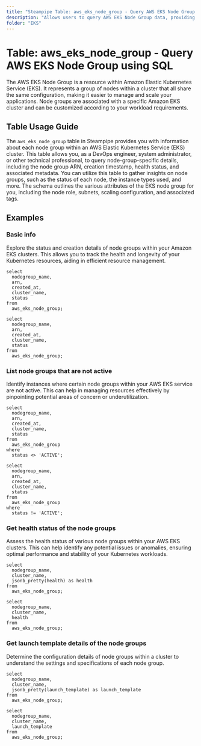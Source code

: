 ```yaml
---
title: "Steampipe Table: aws_eks_node_group - Query AWS EKS Node Group using SQL"
description: "Allows users to query AWS EKS Node Group data, providing information about each node group within an AWS Elastic Kubernetes Service (EKS) cluster."
folder: "EKS"
---
```


# Table: aws_eks_node_group - Query AWS EKS Node Group using SQL

The AWS EKS Node Group is a resource within Amazon Elastic Kubernetes Service (EKS). It represents a group of nodes within a cluster that all share the same configuration, making it easier to manage and scale your applications. Node groups are associated with a specific Amazon EKS cluster and can be customized according to your workload requirements.

## Table Usage Guide

The `aws_eks_node_group` table in Steampipe provides you with information about each node group within an AWS Elastic Kubernetes Service (EKS) cluster. This table allows you, as a DevOps engineer, system administrator, or other technical professional, to query node-group-specific details, including the node group ARN, creation timestamp, health status, and associated metadata. You can utilize this table to gather insights on node groups, such as the status of each node, the instance types used, and more. The schema outlines the various attributes of the EKS node group for you, including the node role, subnets, scaling configuration, and associated tags.

## Examples

### Basic info
Explore the status and creation details of node groups within your Amazon EKS clusters. This allows you to track the health and longevity of your Kubernetes resources, aiding in efficient resource management.

```sql+postgres
select
  nodegroup_name,
  arn,
  created_at,
  cluster_name,
  status
from
  aws_eks_node_group;
```

```sql+sqlite
select
  nodegroup_name,
  arn,
  created_at,
  cluster_name,
  status
from
  aws_eks_node_group;
```

### List node groups that are not active
Identify instances where certain node groups within your AWS EKS service are not active. This can help in managing resources effectively by pinpointing potential areas of concern or underutilization.

```sql+postgres
select
  nodegroup_name,
  arn,
  created_at,
  cluster_name,
  status
from
  aws_eks_node_group
where
  status <> 'ACTIVE';
```

```sql+sqlite
select
  nodegroup_name,
  arn,
  created_at,
  cluster_name,
  status
from
  aws_eks_node_group
where
  status != 'ACTIVE';
```

### Get health status of the node groups
Assess the health status of various node groups within your AWS EKS clusters. This can help identify any potential issues or anomalies, ensuring optimal performance and stability of your Kubernetes workloads.

```sql+postgres
select
  nodegroup_name,
  cluster_name,
  jsonb_pretty(health) as health
from
  aws_eks_node_group;
```

```sql+sqlite
select
  nodegroup_name,
  cluster_name,
  health
from
  aws_eks_node_group;
```

### Get launch template details of the node groups
Determine the configuration details of node groups within a cluster to understand the settings and specifications of each node group.

```sql+postgres
select
  nodegroup_name,
  cluster_name,
  jsonb_pretty(launch_template) as launch_template
from
  aws_eks_node_group;
```

```sql+sqlite
select
  nodegroup_name,
  cluster_name,
  launch_template
from
  aws_eks_node_group;
```